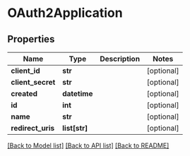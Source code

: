 # OAuth2Application

## Properties
Name | Type | Description | Notes
------------ | ------------- | ------------- | -------------
**client_id** | **str** |  | [optional]
**client_secret** | **str** |  | [optional]
**created** | **datetime** |  | [optional]
**id** | **int** |  | [optional]
**name** | **str** |  | [optional]
**redirect_uris** | **list[str]** |  | [optional]

[[Back to Model list]](../README.md#documentation-for-models) [[Back to API list]](../README.md#documentation-for-api-endpoints) [[Back to README]](../README.md)



